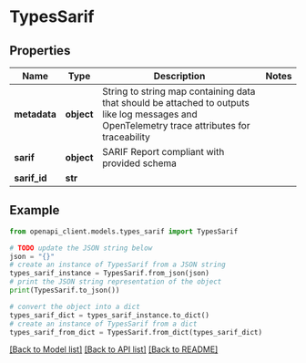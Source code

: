 # TypesSarif


## Properties

Name | Type | Description | Notes
------------ | ------------- | ------------- | -------------
**metadata** | **object** | String to string map containing data that should be attached to outputs like log messages and OpenTelemetry trace attributes for traceability | 
**sarif** | **object** | SARIF Report compliant with provided schema | 
**sarif_id** | **str** |  | 

## Example

```python
from openapi_client.models.types_sarif import TypesSarif

# TODO update the JSON string below
json = "{}"
# create an instance of TypesSarif from a JSON string
types_sarif_instance = TypesSarif.from_json(json)
# print the JSON string representation of the object
print(TypesSarif.to_json())

# convert the object into a dict
types_sarif_dict = types_sarif_instance.to_dict()
# create an instance of TypesSarif from a dict
types_sarif_from_dict = TypesSarif.from_dict(types_sarif_dict)
```
[[Back to Model list]](../README.md#documentation-for-models) [[Back to API list]](../README.md#documentation-for-api-endpoints) [[Back to README]](../README.md)



